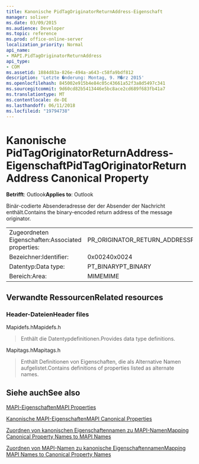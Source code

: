 ```yaml
---
title: Kanonische PidTagOriginatorReturnAddress-Eigenschaft
manager: soliver
ms.date: 03/09/2015
ms.audience: Developer
ms.topic: reference
ms.prod: office-online-server
localization_priority: Normal
api_name:
- MAPI.PidTagOriginatorReturnAddress
api_type:
- COM
ms.assetid: 1884d83a-826e-494a-a643-c58fa9bdf812
description: 'Letzte �nderung: Montag, 9. M�rz 2015'
ms.openlocfilehash: 845002e915b4e84c05c43661a52f3a8d5497c341
ms.sourcegitcommit: 9d60cd82b5413446e5bc8ace2cd689f683fb41a7
ms.translationtype: MT
ms.contentlocale: de-DE
ms.lasthandoff: 06/11/2018
ms.locfileid: "19794738"
---
```

# <a name="pidtagoriginatorreturnaddress-canonical-property"></a><span data-ttu-id="d41e5-103">Kanonische PidTagOriginatorReturnAddress-Eigenschaft</span><span class="sxs-lookup"><span data-stu-id="d41e5-103">PidTagOriginatorReturnAddress Canonical Property</span></span>

  
  
<span data-ttu-id="d41e5-104">**Betrifft**: Outlook</span><span class="sxs-lookup"><span data-stu-id="d41e5-104">**Applies to**: Outlook</span></span> 
  
<span data-ttu-id="d41e5-105">Binär-codierte Absenderadresse der der Absender der Nachricht enthält.</span><span class="sxs-lookup"><span data-stu-id="d41e5-105">Contains the binary-encoded return address of the message originator.</span></span>
  
|||
|:-----|:-----|
|<span data-ttu-id="d41e5-106">Zugeordneten Eigenschaften:</span><span class="sxs-lookup"><span data-stu-id="d41e5-106">Associated properties:</span></span>  <br/> |<span data-ttu-id="d41e5-107">PR_ORIGINATOR_RETURN_ADDRESS</span><span class="sxs-lookup"><span data-stu-id="d41e5-107">PR_ORIGINATOR_RETURN_ADDRESS</span></span>  <br/> |
|<span data-ttu-id="d41e5-108">Bezeichner:</span><span class="sxs-lookup"><span data-stu-id="d41e5-108">Identifier:</span></span>  <br/> |<span data-ttu-id="d41e5-109">0x0024</span><span class="sxs-lookup"><span data-stu-id="d41e5-109">0x0024</span></span>  <br/> |
|<span data-ttu-id="d41e5-110">Datentyp:</span><span class="sxs-lookup"><span data-stu-id="d41e5-110">Data type:</span></span>  <br/> |<span data-ttu-id="d41e5-111">PT_BINARY</span><span class="sxs-lookup"><span data-stu-id="d41e5-111">PT_BINARY</span></span>  <br/> |
|<span data-ttu-id="d41e5-112">Bereich:</span><span class="sxs-lookup"><span data-stu-id="d41e5-112">Area:</span></span>  <br/> |<span data-ttu-id="d41e5-113">MIME</span><span class="sxs-lookup"><span data-stu-id="d41e5-113">MIME</span></span>  <br/> |
   
## <a name="related-resources"></a><span data-ttu-id="d41e5-114">Verwandte Ressourcen</span><span class="sxs-lookup"><span data-stu-id="d41e5-114">Related resources</span></span>

### <a name="header-files"></a><span data-ttu-id="d41e5-115">Header-Dateien</span><span class="sxs-lookup"><span data-stu-id="d41e5-115">Header files</span></span>

<span data-ttu-id="d41e5-116">Mapidefs.h</span><span class="sxs-lookup"><span data-stu-id="d41e5-116">Mapidefs.h</span></span>
  
> <span data-ttu-id="d41e5-117">Enthält die Datentypdefinitionen.</span><span class="sxs-lookup"><span data-stu-id="d41e5-117">Provides data type definitions.</span></span>
    
<span data-ttu-id="d41e5-118">Mapitags.h</span><span class="sxs-lookup"><span data-stu-id="d41e5-118">Mapitags.h</span></span>
  
> <span data-ttu-id="d41e5-119">Enthält Definitionen von Eigenschaften, die als Alternative Namen aufgelistet.</span><span class="sxs-lookup"><span data-stu-id="d41e5-119">Contains definitions of properties listed as alternate names.</span></span>
    
## <a name="see-also"></a><span data-ttu-id="d41e5-120">Siehe auch</span><span class="sxs-lookup"><span data-stu-id="d41e5-120">See also</span></span>



[<span data-ttu-id="d41e5-121">MAPI-Eigenschaften</span><span class="sxs-lookup"><span data-stu-id="d41e5-121">MAPI Properties</span></span>](mapi-properties.md)
  
[<span data-ttu-id="d41e5-122">Kanonische MAPI-Eigenschaften</span><span class="sxs-lookup"><span data-stu-id="d41e5-122">MAPI Canonical Properties</span></span>](mapi-canonical-properties.md)
  
[<span data-ttu-id="d41e5-123">Zuordnen von kanonischen Eigenschaftennamen zu MAPI-Namen</span><span class="sxs-lookup"><span data-stu-id="d41e5-123">Mapping Canonical Property Names to MAPI Names</span></span>](mapping-canonical-property-names-to-mapi-names.md)
  
[<span data-ttu-id="d41e5-124">Zuordnen von MAPI-Namen zu kanonische Eigenschaftennamen</span><span class="sxs-lookup"><span data-stu-id="d41e5-124">Mapping MAPI Names to Canonical Property Names</span></span>](mapping-mapi-names-to-canonical-property-names.md)


